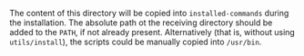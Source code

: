 The content of this directory will be copied into ```installed-commands``` during the installation. The absolute path ot the receiving directory should be added to the ```PATH```, if not already present.
Alternatively (that is, without using ```utils/install```), the scripts could be manually copied into ```/usr/bin```.
